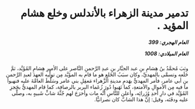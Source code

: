 <h1 dir="rtl">تدمير مدينة الزهراء بالأندلس وخلع هشام المؤيد .</h1>

<h5 dir="rtl">العام الهجري:  399

العام الميلادي: 1008

</h5>

<p dir="rtl">وثبَ مُحمَّدُ بنُ هِشامِ بنِ عبد الجبَّار بنِ عبدِ الرَّحمنِ النَّاصر على الأميرِ هِشامِ المُؤَيَّد، ثمَّ خَلَعه وتسمَّى بالمهديِّ، وكان سبَبُ الخَلعِ هو ما قام به المؤَيَّد مِن تولِّيه العهدَ لعبدِ الرَّحمنِ بنِ أبي عامر، فأمر المهديُّ بهَدمِ مدينةِ الزَّهراء مَعقِلِ بني عامر وسَلَّطَ العامَّةَ عليه فنهبوا ما فيه مِن الأموالِ والأمتعةِ، كما نَهَبوا دُورَ زُعَماء البربر بالرصافة، كما قام المهديُّ بحَجزِ المُؤَيَّد في دارِ أحدِ وُزَرائِه، وأعلن للنَّاسِ أنَّه مات وأخرَجَ لهم جُثَّةَ شابٍّ شَبيهٍ به، وصلَّى عليه ودفَنَه، وقيل: إنَّ هذا الشابَّ كان نصرانيًّا.</p></br>
